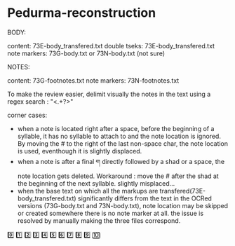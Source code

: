 # Pedurma-reconstruction

BODY:

content: 73E-body_transfered.txt
double tseks: 73E-body_transfered.txt
note markers: 73G-body.txt or 73N-body.txt (not sure)


NOTES:

content: 73G-footnotes.txt
note markers: 73N-footnotes.txt

To make the review easier, delimit visually the notes in the text using a regex search : "<.+?>"

corner cases:
 - when a note is located right after a space, before the beginning of a syllable, it has no syllable to attach to and the note location is ignored. By moving the # to the right of the last non-space char, the note location is used, eventhough it is slightly displaced.
 - when a note is after a final ག directly followed by a shad or a space, the note location gets deleted. Workaround : move the # after the shad at the beginning of the next syllable. slightly misplaced...
 - when the base text on which all the markups are transfered(73E-body_transfered.txt) significantly differs from the text in the OCRed versions (73G-body.txt and 73N-body.txt), note location may be skipped or created somewhere there is no note marker at all. the issue is resolved by manually making the three files correspond.
 
 0️⃣ 
 1️⃣ 
 2️⃣ 
 3️⃣ 
 4️⃣ 
 5️⃣ 
 6️⃣ 
 7️⃣ 
 8️⃣ 
 9️⃣ 
 🔟
